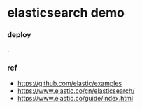 # elasticsearch demo

### deploy

.

### ref

* https://github.com/elastic/examples
* https://www.elastic.co/cn/elasticsearch/
* https://www.elastic.co/guide/index.html
